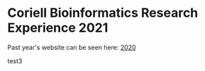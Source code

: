 

# Coriell Bioinformatics Research Experience 2021

Past year's website can be seen here: [2020](https://github.com/Coriell-BRE/2020_Bioinformatics_Research_Experience)

test3

